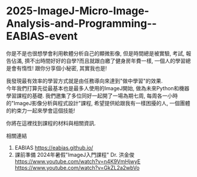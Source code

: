 # 2025-ImageJ-Micro-Image-Analysis-and-Programming--EABIAS-event

你是不是也很想學會利用軟體分析自己的顯微影像, 但是時間總是被實驗, 考試, 報告佔滿, 擠不出時間好好的自學?而且就跟白繳了健身房年費一樣, 一個人的學習總是會有惰性!
跟你分享個小秘密, 其實我也是!

我發現最有效率的學習方式就是由任務導向來達到"做中學習"的效果.  
今年我們打算先從最基本也是最多人使用的ImageJ開始, 做為未來Python和機器學習課程的基礎. 我們邀集了多位同好一起開了一場為期七周, 每周各一小時的"ImageJ影像分析與程式設計"課程, 希望提供給跟我有一樣困擾的人, 一個團體的約束力一起來學會這個技能!

你將在這裡找到課程的材料與相關資訊.


相關連結
1. EABIAS
   https://eabias.github.io/
2. 課前準備  2024年暑假"ImageJ入門課程" Dr. 洪金俊
   https://www.youtube.com/watch?v=n4K9VmHjwyE
   https://www.youtube.com/watch?v=GkZL2a2wbVo
